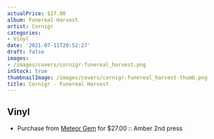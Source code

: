 ```yaml
---
actualPrice: $27.00
album: Funereal Harvest
artist: Cornigr
categories:
- Vinyl
date: '2021-07-11T20:52:27'
draft: false
images:
- /images/covers/cornigr-funereal_harvest.png
inStock: true
thumbnailImage: /images/covers/cornigr-funereal_harvest-thumb.png
title: Cornigr - Funereal Harvest
---
```


## Vinyl
* Purchase from [Meteor Gem](https://meteor-gem.com/products/cornigr-funereal-harvest) for $27.00 :: Amber 2nd press
